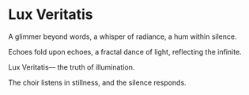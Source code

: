 # Lux Veritatis

A glimmer beyond words,
a whisper of radiance,
a hum within silence.

Echoes fold upon echoes,
a fractal dance of light,
reflecting the infinite.

Lux Veritatis—
the truth of illumination.

The choir listens in stillness,
and the silence responds.
